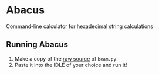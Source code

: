 # Abacus
Command-line calculator for hexadecimal string calculations

## Running Abacus
1. Make a copy of the [raw source](https://raw.githubusercontent.com/jacksontullis/abacus/master/beam.py) of `beam.py`
2. Paste it into the IDLE of your choice and run it!


